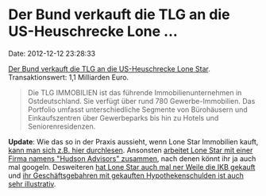 Der Bund verkauft die TLG an die US-Heuschrecke Lone \...
=========================================================

Date: 2012-12-12 23:28:33

[Der Bund verkauft die TLG an die US-Heuschrecke Lone
Star](http://www.bundesfinanzministerium.de/Content/DE/Pressemitteilungen/Finanzpolitik/2012/12/2012-12-12-PM81.html).
Transaktionswert: 1,1 Milliarden Euro.

> Die TLG IMMOBILIEN ist das führende Immobilienunternehmen in
> Ostdeutschland. Sie verfügt über rund 780 Gewerbe-Immobilien. Das
> Portfolio umfasst unterschiedliche Segmente von Bürohäusern und
> Einkaufszentren über Gewerbeparks bis hin zu Hotels und
> Seniorenresidenzen.

**Update**: Wie das so in der Praxis aussieht, wenn Lone Star Immobilien
kauft, [kann man sich z.B. hier
durchlesen](http://www.dielinke-delmenhorst.de/index_htm_files/PM%20Woolepark%20-%20Mieter%20ohne%20Heizung.pdf).
Ansonsten [arbeitet Lone Star mit einer Firma namens \"Hudson Advisors\"
zusammen](http://www.nytimes.com/2008/07/30/business/30lonestar.html?_r=0),
nach denen könnt ihr ja auch mal googeln. Desweiteren [hat Lone Star
auch mal ner Weile die IKB
gekauft](http://www.spiegel.de/spiegel/print/d-59673688.html) und [ihr
Geschäftsgebahren mit gekauften Hypothekenschulden ist auch sehr
illustrativ](http://www.spiegel.de/spiegel/print/d-48046159.html).
